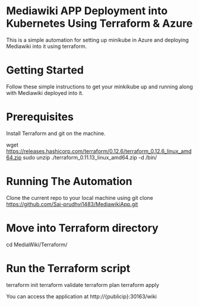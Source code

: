 # Mediawiki APP Deployment into Kubernetes Using Terraform & Azure
This is a simple automation for setting up minikube in Azure and deploying Mediawiki into it using terraform.

# Getting Started
Follow these simple instructions to get your minkikube up and running along with Mediawiki deployed into it.

# Prerequisites
Install Terraform and git on the machine.

wget https://releases.hashicorp.com/terraform/0.12.6/terraform_0.12.6_linux_amd64.zip
sudo unzip ./terraform_0.11.13_linux_amd64.zip -d /bin/

# Running The Automation
Clone the current repo to your local machine using
git clone https://github.com/Sai-prudhvi1483/MediawikiApp.git

# Move into Terraform directory
cd MediaWiki/Terraform/

# Run the Terraform script
terraform init 
terraform validate
terraform plan
terraform apply

You can access the application at http://{publicip}:30163/wiki
